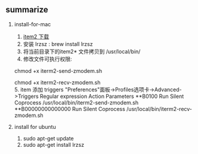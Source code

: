 ## summarize

 1. install-for-mac
    
    
    1. [item2 下载](http://www.iterm2.cn/download)
    2. 安装 lrzsz : brew install lrzsz
    3. 将当前目录下的item2* 文件拷贝到 /usr/local/bin/ 
    4. 修改文件可执行权限:
   
      chmod +x iterm2-send-zmodem.sh 
      
      chmod +x iterm2-recv-zmodem.sh  
    5. item 添加 triggers
       "Preferences"面板->Profiles选项卡->Advanced->Triggers
       Regular expression         Action                 Parameters
        \*\*B0100              Run Silent Coprocess      /usr/local/bin/iterm2-send-zmodem.sh
       \*\*B00000000000000     Run Silent Coprocess      /usr/local/bin/iterm2-recv-zmodem.sh 
                             
       
 2. install for ubuntu
 
 
    1. sudo apt-get update
    1. sudo apt-get install lrzsz      
    
    
    